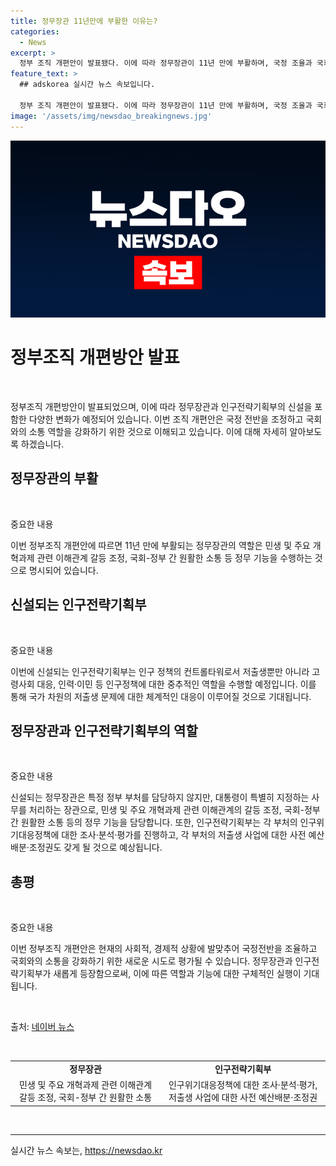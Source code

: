 ```yaml
---
title: 정무장관 11년만에 부활한 이유는?
categories:
  - News
excerpt: >
  정부 조직 개편안이 발표됐다. 이에 따라 정무장관이 11년 만에 부활하며, 국정 조율과 국회 소통 역할을 맡게 됐다. 또한, 인구전략기획부가 신설되어 각 부처의 저출생 관련 사업을 평가하고 예산배분의 권한을 갖게 된다. 이를 통해 정무 기능과 국회-정부 간 원활한 소통이 강화될 전망이다.
feature_text: >
  ## adskorea 실시간 뉴스 속보입니다.

  정부 조직 개편안이 발표됐다. 이에 따라 정무장관이 11년 만에 부활하며, 국정 조율과 국회 소통 역할을 맡게 됐다. 또한, 인구전략기획부가 신설되어 각 부처의 저출생 관련 사업을 평가하고 예산배분의 권한을 갖게 된다. 이를 통해 정무 기능과 국회-정부 간 원활한 소통이 강화될 전망이다.
image: '/assets/img/newsdao_breakingnews.jpg'
---
```


<p><img src="/assets/img/newsdao_breakingnews.jpg" alt="adskorea 속보" /></p>

<h1 data-ke-size="size26">정부조직 개편방안 발표</h1>

<p data-ke-size="size16">&nbsp;</p>

<p>정부조직 개편방안이 발표되었으며, 이에 따라 정무장관과 인구전략기획부의 신설을 포함한 다양한 변화가 예정되어 있습니다. 이번 조직 개편안은 국정 전반을 조정하고 국회와의 소통 역할을 강화하기 위한 것으로 이해되고 있습니다. 이에 대해 자세히 알아보도록 하겠습니다.</p>

<h2 data-ke-size="size24">정무장관의 부활</h2>

<p data-ke-size="size16">&nbsp;</p>

<p>중요한 내용</p>

<p>이번 정부조직 개편안에 따르면 11년 만에 부활되는 정무장관의 역할은 민생 및 주요 개혁과제 관련 이해관계 갈등 조정, 국회-정부 간 원활한 소통 등 정무 기능을 수행하는 것으로 명시되어 있습니다.</p>

<h2 data-ke-size="size24">신설되는 인구전략기획부</h2>

<p data-ke-size="size16">&nbsp;</p>

<p>중요한 내용</p>

<p>이번에 신설되는 인구전략기획부는 인구 정책의 컨트롤타워로서 저출생뿐만 아니라 고령사회 대응, 인력·이민 등 인구정책에 대한 중추적인 역할을 수행할 예정입니다. 이를 통해 국가 차원의 저출생 문제에 대한 체계적인 대응이 이루어질 것으로 기대됩니다.</p>

<h2 data-ke-size="size24">정무장관과 인구전략기획부의 역할</h2>

<p data-ke-size="size16">&nbsp;</p>

<p>중요한 내용</p>

<p>신설되는 정무장관은 특정 정부 부처를 담당하지 않지만, 대통령이 특별히 지정하는 사무를 처리하는 장관으로, 민생 및 주요 개혁과제 관련 이해관계의 갈등 조정, 국회-정부 간 원활한 소통 등의 정무 기능을 담당합니다. 또한, 인구전략기획부는 각 부처의 인구위기대응정책에 대한 조사·분석·평가를 진행하고, 각 부처의 저출생 사업에 대한 사전 예산배분·조정권도 갖게 될 것으로 예상됩니다.</p>

<h2 data-ke-size="size24">총평</h2>

<p data-ke-size="size16">&nbsp;</p>

<p>중요한 내용</p>

<p>이번 정부조직 개편안은 현재의 사회적, 경제적 상황에 발맞추어 국정전반을 조율하고 국회와의 소통을 강화하기 위한 새로운 시도로 평가될 수 있습니다. 정무장관과 인구전략기획부가 새롭게 등장함으로써, 이에 따른 역할과 기능에 대한 구체적인 실행이 기대됩니다.</p>

<p data-ke-size="size16">&nbsp;</p>

<p>출처: <a href="https://news.naver.com/main/read.nhn?mode=LSD&amp;mid=sec&amp;sid1=100&amp;oid=081&amp;aid=0003206419">네이버 뉴스</a></p>

<p data-ke-size="size16">&nbsp;</p>

<table>
<tbody>
<tr>
<td style="text-align: center; height: 17px;"><b>정무장관</b></td>
<td style="text-align: center; height: 17px;"><b>인구전략기획부</b></td>
</tr>
<tr>
<td style="text-align: center; height: 17px;">민생 및 주요 개혁과제 관련 이해관계 갈등 조정, 국회-정부 간 원활한 소통</td>
<td style="text-align: center; height: 17px;">인구위기대응정책에 대한 조사·분석·평가, 저출생 사업에 대한 사전 예산배분·조정권</td>
</tr>
</tbody>
</table>

<p data-ke-size="size16">&nbsp;</p>

<hr>
실시간 뉴스 속보는, <a href="https://newsdao.kr" rel="dofollow">https://newsdao.kr</a>



